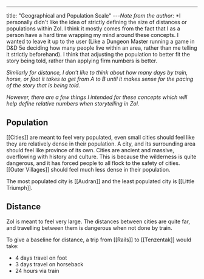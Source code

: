 ---
title: "Geographical and Population Scale"
---*Note from the author:*
*I personally didn't like the idea of strictly defining the size of distances or populations within Zol. I think it mostly comes from the fact that I as a person have a hard time wrapping my mind around these concepts. I wanted to leave it up to the user (Like a Dungeon Master running a game in D&D 5e deciding how many people live within an area, rather than me telling it strictly beforehand). I think that adjusting the population to better fit the story being told, rather than applying firm numbers is better.

*Similarly for distance, I don't like to think about how many days by train, horse, or foot it takes to get from A to B until it makes sense for the pacing of the story that is being told.*

*However, there are a few things I intended for these concepts which will help define relative numbers when storytelling in Zol.*

## Population
[[Cities]] are meant to feel very populated, even small cities should feel like they are relatively dense in their population. A city, and its surrounding area should feel like province of its own. Cities are ancient and massive, overflowing with history and culture. This is because the wilderness is quite dangerous, and it has forced people to all flock to the safety of cities. [[Outer Villages]] should feel much less dense in their population.

The most populated city is [[Audran]] and the least populated city is [[Little Triumph]].

## Distance
Zol is meant to feel very large. The distances between cities are quite far, and travelling between them is dangerous when not done by train. 

To give a baseline for distance, a trip from [[Rails]] to [[Tenzentak]] would take:
- 4 days travel on foot
- 3 days travel on horseback
- 24 hours via train